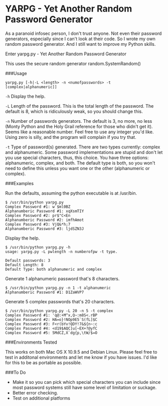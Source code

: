 # YARPG - Yet Another Random Password Generator

As a paranoid infosec person, I don't trust anyone. Not even their password generators, especially since I can't look at their code. So I wrote my own random password generator. And I still want to improve my Python skills. 

Enter yarpg.py - Yet Another Random Password Generator

This uses the secure random generator random.SystemRandom()

###Usage
```
yarpg.py [-h|-L <length> -n <numofpasswords> -t [complex|alphanumeric]]
```
```-h``` Display the help.

```-L``` Length of the password. This is the total length of the password. The default is 8, which is ridiculously weak, so you should change this.

```-n``` Number of passwords generators. The default is 3, no more, no less (Monty Python and the Holy Grail reference for those who didn't get it). Seems like a reasonable number. Feel free to use any integer you'd like. Using zero is silly, and the program will complain if you try that.

```-t``` Type of password(s) generated. There are two types currently: complex and alphanumeric. Some password implementations are stupid and don't let you use special characters, thus, this choice. You have three options: alphanumeric, complex, and both. The default type is both, so you won't need to define this unless you want one or the other (alphanumeric or complex). 

###Examples

Run the defaults, assuming the python executable is at /usr/bin.
```
$ /usr/bin/python yarpg.py
Complex Password #1: w`$ml0BZ
Alphanumberic Password #1: xqXsmTIY
Complex Password #2: pr$"C<En
Alphanumberic Password #2: imfhAmot
Complex Password #3: VjQ&*h;7
Alphanumberic Password #3: ljdSZN3J
```
Display the help.
```
$ /usr/bin/python yarpg.py -h
usage: yarpg.py -L pwlength -n numberofpw -t type.

Default passwords: 3
Default Length: 8
Default Type: both alphanumeric and complex
```
Generate 1 alphanumeric password that's 8 characters.
```
$ /usr/bin/python yarpg.py -n 1 -t alphanumeric
Alphanumberic Password #1: D1ZaWVP7
```
Generate 5 complex passwords that's 20 characters.
```
$ /usr/bin/python yarpg.py -L 20 -n 5 -t complex
Complex Password #1: 'q@:+M^x,Q~:m8S<.rBP
Complex Password #2: HA=o}!NOp9E5`S(fL]$C
Complex Password #3: F<r(bYv!QDY!7&${n~:c
Complex Password #4: <d19$AQC]u[~EX+?@yfC
Complex Password #5: 5MdCZ,X`dg{p,\tW/$=O
```

###Environments Tested

This works on both Mac OS X 10.9.5 and Debian Linux. Please feel free to test in additonal environments and let me know if you have issues. I'd like for this to be as portable as possible.

###To Do
* Make it so you can pick which special characters you can include since most password systems still have some level of limitation or suckage.
* Better error checking. 
* Test on additional platforms
